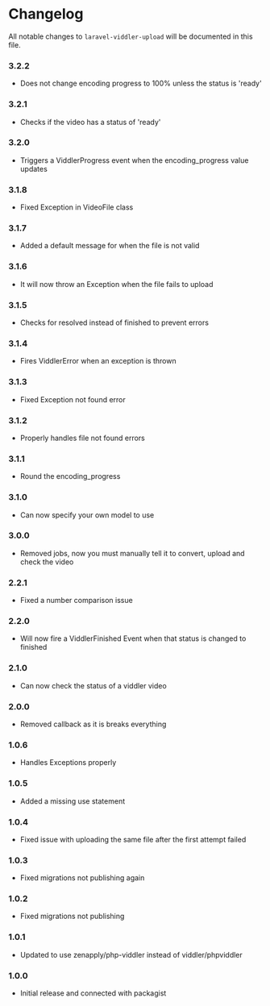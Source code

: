 # Changelog

All notable changes to `laravel-viddler-upload` will be documented in this file.

### 3.2.2
- Does not change encoding progress to 100% unless the status is 'ready'

### 3.2.1
- Checks if the video has a status of 'ready'

### 3.2.0
- Triggers a ViddlerProgress event when the encoding_progress value updates

### 3.1.8
- Fixed Exception in VideoFile class

### 3.1.7
- Added a default message for when the file is not valid

### 3.1.6
- It will now throw an Exception when the file fails to upload

### 3.1.5
- Checks for resolved instead of finished to prevent errors

### 3.1.4
- Fires ViddlerError when an exception is thrown

### 3.1.3
- Fixed Exception not found error

### 3.1.2
- Properly handles file not found errors

### 3.1.1
- Round the encoding_progress

### 3.1.0
- Can now specify your own model to use

### 3.0.0
- Removed jobs, now you must manually tell it to convert, upload and check the video

### 2.2.1
- Fixed a number comparison issue

### 2.2.0
- Will now fire a ViddlerFinished Event when that status is changed to finished

### 2.1.0
- Can now check the status of a viddler video

### 2.0.0
- Removed callback as it is breaks everything

### 1.0.6
- Handles Exceptions properly

### 1.0.5
- Added a missing use statement

### 1.0.4
- Fixed issue with uploading the same file after the first attempt failed

### 1.0.3
- Fixed migrations not publishing again

### 1.0.2
- Fixed migrations not publishing

### 1.0.1
- Updated to use zenapply/php-viddler instead of viddler/phpviddler

### 1.0.0
- Initial release and connected with packagist
